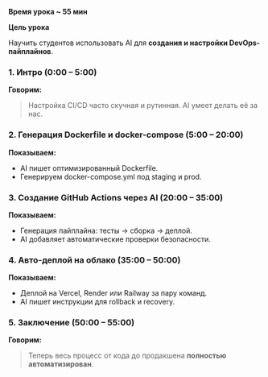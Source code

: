 
**Время урока ~ 55 мин**

**Цель урока**

Научить студентов использовать AI для **создания и настройки DevOps-пайплайнов**.

### **1. Интро (0:00 – 5:00)**

**Говорим:**

> Настройка CI/CD часто скучная и рутинная. AI умеет делать её за нас.

### **2. Генерация Dockerfile и docker-compose (5:00 – 20:00)**

**Показываем:**

- AI пишет оптимизированный Dockerfile.
- Генерируем docker-compose.yml под staging и prod.

### **3. Создание GitHub Actions через AI (20:00 – 35:00)**

**Показываем:**

- Генерация пайплайна: тесты → сборка → деплой.
- AI добавляет автоматические проверки безопасности.

### **4. Авто-деплой на облако (35:00 – 50:00)**

**Показываем:**

- Деплой на Vercel, Render или Railway за пару команд.
- AI пишет инструкции для rollback и recovery.

### **5. Заключение (50:00 – 55:00)**

**Говорим:**

> Теперь весь процесс от кода до продакшена **полностью автоматизирован**.